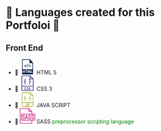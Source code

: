 # :rooster: Languages created for this Portfoloi :turkey:

## Front End 
* :hammer: <img src="./html.png" width=40px>  HTML 5
* :hammer: <img src="./css.png" width=40px>  CSS 3
* :hammer: <img src="./js.png" width=40px>  JAVA SCRIPT
* :hammer: <img src="./sass.png" width=40px>  SASS   <font color="green">preprocessor scripting language</font>
